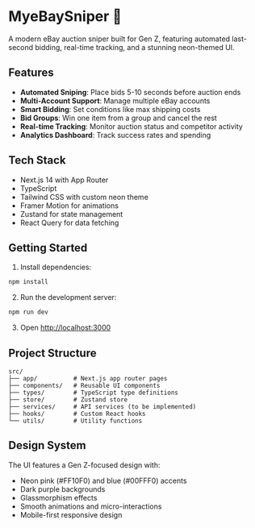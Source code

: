 # MyeBaySniper 🎯

A modern eBay auction sniper built for Gen Z, featuring automated last-second bidding, real-time tracking, and a stunning neon-themed UI.

## Features

- **Automated Sniping**: Place bids 5-10 seconds before auction ends
- **Multi-Account Support**: Manage multiple eBay accounts
- **Smart Bidding**: Set conditions like max shipping costs
- **Bid Groups**: Win one item from a group and cancel the rest
- **Real-time Tracking**: Monitor auction status and competitor activity
- **Analytics Dashboard**: Track success rates and spending

## Tech Stack

- Next.js 14 with App Router
- TypeScript
- Tailwind CSS with custom neon theme
- Framer Motion for animations
- Zustand for state management
- React Query for data fetching

## Getting Started

1. Install dependencies:
```bash
npm install
```

2. Run the development server:
```bash
npm run dev
```

3. Open [http://localhost:3000](http://localhost:3000)

## Project Structure

```
src/
├── app/          # Next.js app router pages
├── components/   # Reusable UI components
├── types/        # TypeScript type definitions
├── store/        # Zustand store
├── services/     # API services (to be implemented)
├── hooks/        # Custom React hooks
└── utils/        # Utility functions
```

## Design System

The UI features a Gen Z-focused design with:
- Neon pink (#FF10F0) and blue (#00FFF0) accents
- Dark purple backgrounds
- Glassmorphism effects
- Smooth animations and micro-interactions
- Mobile-first responsive design